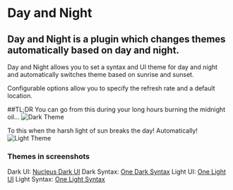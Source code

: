 # Day and Night

## Day and Night is a plugin which changes themes automatically based on day and night.

Day and Night allows you to set a syntax and UI theme for day and night and automatically switches theme based on sunrise and sunset.

Configurable options allow you to specify the refresh rate and a default location.

##TL;DR
You can go from this during your long hours burning the midnight oil...
![Dark Theme](https://cloud.githubusercontent.com/assets/9172090/23461362/9dec6e56-fec4-11e6-8b7a-305ceffa1bb5.png)

To this when the harsh light of sun breaks the day! Automatically!
![Light Theme](https://cloud.githubusercontent.com/assets/9172090/23461361/9de94f28-fec4-11e6-9617-0b03863f50b3.png)

### Themes in screenshots

Dark UI: [Nucleus Dark UI](https://atom.io/themes/nucleus-dark-ui)
Dark Syntax: [One Dark Syntax](https://atom.io/themes/one-dark-syntax)
Light UI: [One Light UI](https://atom.io/themes/one-light-ui)
Light Syntax: [One Light Syntax](https://atom.io/themes/one-light-syntax)

